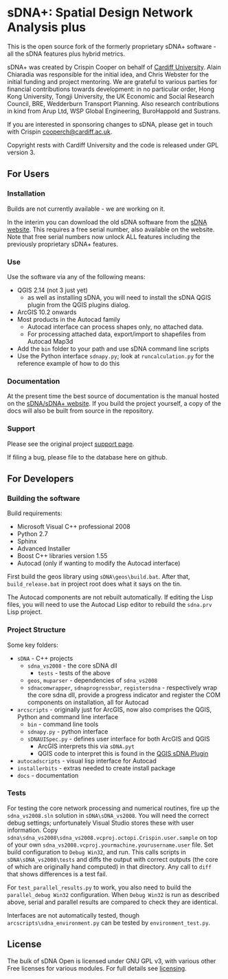 # sDNA+: Spatial Design Network Analysis plus

This is the open source fork of the formerly proprietary sDNA+ software - all the sDNA features plus hybrid metrics. 

sDNA+ was created by Crispin Cooper on behalf of [Cardiff University](https://www.cardiff.ac.uk).  Alain Chiaradia was responsible for the initial idea, and Chris Webster for the initial funding and project mentoring. We are grateful to various parties for financial contributions towards  development: in no particular order, Hong Kong University, Tongji University, the UK Economic and Social Research Council, BRE, Wedderburn Transport Planning. Also research contributions in kind from Arup Ltd, WSP Global Engineering, BuroHappold and Sustrans. 

If you are interested in sponsoring changes to sDNA, please get in touch with Crispin cooperch@cardiff.ac.uk.

Copyright rests with Cardiff University and the code is released under GPL version 3.

## For Users

### Installation

Builds are not currently available - we are working on it.

In the interim you can download the old sDNA software from the [sDNA website](https://sdna.cardiff.ac.uk/sdna/). This requires a free serial number, also available on the website. Note that free serial numbers now unlock ALL features including the previously proprietary sDNA+ features.


### Use

Use the software via any of the following means:

* QGIS 2.14 (not 3 just yet)
  * as well as installing sDNA, you will need to install the sDNA QGIS plugin from the QGIS plugins dialog.
* ArcGIS 10.2 onwards
* Most products in the Autocad family 
  * Autocad interface can process shapes only, no attached data. 
  * For processing attached data, export/import to shapefiles from Autocad Map3d
* Add the `bin` folder to your path and use sDNA command line scripts
* Use the Python interface `sdnapy.py`; look at `runcalculation.py` for the reference example of how to do this

### Documentation

At the present time the best source of documentation is the manual hosted on the [sDNA/sDNA+ website](https://www.cardiff.ac.uk/sdna). If you build the project yourself, a copy of the docs will also be built from source in the repository.

### Support

Please see the original project [support page](https://www.cardiff.ac.uk/sdna/support/).

If filing a bug, please file to the database here on github. 

## For Developers

### Building the software

Build requirements:

* Microsoft Visual C++ professional 2008
* Python 2.7
* Sphinx
* Advanced Installer
* Boost C++ libraries version 1.55
* Autocad (only if wanting to modify the Autocad interface)

First build the geos library using `sDNA\geos\build.bat`. After that, `build_release.bat` in project root does what it says on the tin.

The Autocad components are not rebuilt automatically. If editing the Lisp files, you will need to use the Autocad Lisp editor to rebuild the `sdna.prv` Lisp project.

### Project Structure

Some key folders:

* `sDNA` - C++ projects
  * `sdna_vs2008` - the core sDNA dll
  	* `tests` - tests of the above
  * `geos`, `muparser` - dependencies of `sdna_vs2008`
  * `sdnacomwrapper`, `sdnaprogressbar`, `registersdna` - respectively wrap the core sdna dll, provide a progress indicator and register the COM components on installation, all for Autocad
* `arcscripts` - originally just for ArcGIS, now also comprises the QGIS, Python and command line interface
  * `bin` - command line tools
  * `sdnapy.py` - python interface
  * `sDNAUISpec.py` - defines user interface for both ArcGIS and QGIS
    * ArcGIS interprets this via `sDNA.pyt`
    * QGIS code to interpret this is found in the [QGIS sDNA Plugin](https://plugins.qgis.org/plugins/sdna/)
* `autocadscripts` - visual lisp interface for Autocad
* `installerbits` - extras needed to create install package
* `docs` - documentation

### Tests

For testing the core network processing and numerical routines, fire up the `sdna_vs2008.sln` solution in `sDNA\sDNA_vs2008`. 
You will need the correct debug settings; unfortunately Visual Studio stores these with user information. Copy `sdna\sdna_vs2008\sdna_vs2008.vcproj.octopi.Crispin.user.sample` on top of your own `sdna_vs2008.vcproj.yourmachine.yourusername.user` file.
Set build configuration to `Debug Win32`, and run. This calls scripts in `sDNA\sDNA_vs2008\tests` and diffs the output with correct outputs (the core of which are originally hand computed) in that directory. Any call to `diff` that shows differences is a test fail.

For `test_parallel_results.py` to work, you also need to build the `parallel_debug Win32` configuration. When `Debug Win32` is run as described above, serial and parallel results are compared to check they are identical.

Interfaces are not automatically tested, though `arcscripts\sdna_environment.py` can be tested by `environment_test.py`.

## License

The bulk of sDNA Open is licensed under GNU GPL v3, with various other Free licenses for various modules. For full details see [licensing](LICENSE.md).
    


